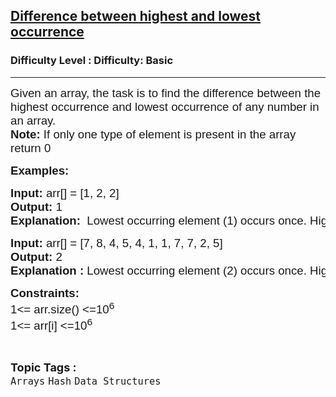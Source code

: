 <h2><a href="https://www.geeksforgeeks.org/problems/difference-between-highest-and-lowest-occurrence4613/1?page=1&category=Hash&sortBy=difficulty">Difference between highest and lowest occurrence</a></h2><h3>Difficulty Level : Difficulty: Basic</h3><hr><div class="problems_problem_content__Xm_eO"><p><span style="font-family: arial, helvetica, sans-serif; font-size: 14pt;">Given an array, the task is to find the difference between the highest occurrence and lowest occurrence of any number in an array.<br><strong>Note: </strong>If only one type of element is present in the array return 0</span></p>
<p><span style="font-family: arial, helvetica, sans-serif; font-size: 14pt;"><strong>Examples:</strong></span></p>
<pre><span style="font-size: 14pt;"><span style="font-family: arial,helvetica,sans-serif;"><strong>Input: </strong></span><span style="font-family: arial,helvetica,sans-serif;">arr[] = [1, 2, 2]
<strong>Output: </strong>1
<strong>Explanation:  </strong>Lowest occurring element (1) occurs once. Highest occurring element (2) occurs 2 times</span></span></pre>
<pre><span style="font-size: 14pt;"><span style="font-family: arial,helvetica,sans-serif;"><strong>Input: </strong></span><span style="font-family: arial,helvetica,sans-serif;">arr[] = [7, 8, 4, 5, 4, 1, 1, 7, 7, 2, 5]
<strong>Output: </strong>2
<strong>Explanation : </strong>Lowest occurring element (2) occurs once. Highest occurring element (7) occurs 3 times</span></span></pre>
<p><span style="font-family: arial, helvetica, sans-serif; font-size: 14pt;"><strong>Constraints:</strong><br>1&lt;= arr.size() &lt;=10<sup>6</sup><br>1&lt;= arr[i] &lt;=10<sup>6</sup></span></p></div><br><p><span style=font-size:18px><strong>Topic Tags : </strong><br><code>Arrays</code>&nbsp;<code>Hash</code>&nbsp;<code>Data Structures</code>&nbsp;